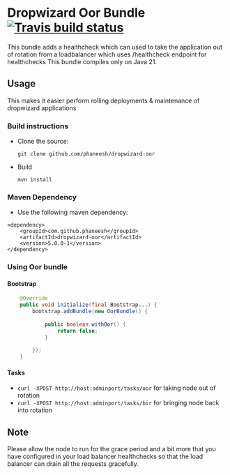 # Dropwizard Oor Bundle [![Travis build status](https://travis-ci.org/phaneesh/dropwizard-oor.svg?branch=master)](https://travis-ci.org/phaneesh/dropwizard-oor)

This bundle adds a healthcheck which can used to take the application out of rotation from
a loadbalancer which uses /healthcheck endpoint for healthchecks
This bundle compiles only on Java 21.
 
## Usage
This makes it easier perform rolling deployments & maintenance of dropwizard applications
 
### Build instructions
  - Clone the source:

        git clone github.com/phaneesh/dropwizard-oor

  - Build

        mvn install

### Maven Dependency
* Use the following maven dependency:
```
<dependency>
    <groupId>com.github.phaneesh</groupId>
    <artifactId>dropwizard-oor</artifactId>
    <version>5.0.0-1</version>
</dependency>
```

### Using Oor bundle

#### Bootstrap
```java
    @Override
    public void initialize(final Bootstrap...) {
        bootstrap.addBundle(new OorBundle() {
            
            public boolean withOor() {
                return false;
            }
            
        });
    }
```

#### Tasks
* ```curl -XPOST http://host:adminport/tasks/oor``` for taking node out of rotation
* ```curl -XPOST http://host:adminport/tasks/bir``` for bringing node back into rotation

## Note
Please allow the node to run for the grace period and a bit more that
you have configured in your load balancer healthchecks so that the
load balancer can drain all the requests gracefully.